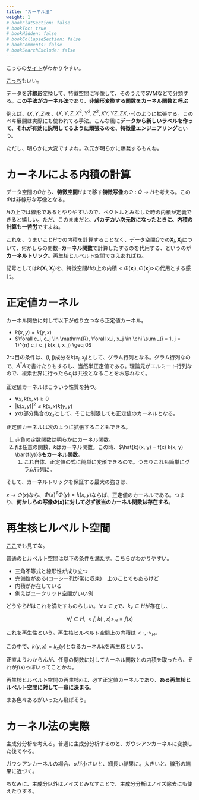 ```yaml
---
title: "カーネル法"
weight: 1
# bookFlatSection: false
# bookToc: true
# bookHidden: false
# bookCollapseSection: false
# bookComments: false
# bookSearchExclude: false
---
```


こっちの[サイト](https://qiita.com/jun40vn/items/07c3b4d242f3e7e66265)がわかりやすい。

[こっち](https://qiita.com/Ringa_hyj/items/38dfb4e0b36ffc08a3c1)もいい。

データを**非線形**変換して、特徴空間に写像して、そのうえでSVMなどで分類する。**この手法がカーネル法**であり、**非線形変換する関数をカーネル関数と呼ぶ**

例えば、$(X, Y, Z)$を、$(X, Y, Z, X^2, Y^2, Z^2, XY, YZ, ZX, \cdots)$のように拡張する。このベキ展開は実際にも使われてる手法。こんな風に**データから新しいラベルを作って、それが有効に説明してるように頑張るのを、特徴量エンジニアリング**という。

ただし、明らかに大変ですよね。次元が明らかに爆発するもんね。

# カーネルによる内積の計算

データ空間の$\Omega$から、**特徴空間**$H$まで移す**特徴写像**の$\Phi : \Omega \to H$を考える。この$\Phi$は非線形な写像となる。

$H$の上では線形であるとやりやすいので、ベクトルとみなした時の内積が定義できると嬉しい。ただ、このままだと、**バカデカい次元数になったときに、内積の計算も一苦労**ですよね。

これを、うまいこと$H$での内積を計算することなく、データ空間$\Omega$での$\mathbf{X}_i, \mathbf{X}_j$について、何かしらの関数=**カーネル関数**で計算したするのを代用する、というのが**カーネルトリック**。再生核ヒルベルト空間でさえあればね。

記号としては$k(\mathbf{X}_i, \mathbf{X}_j)$を、特徴空間$H$の上の内積$<\Phi(\mathbf{x}_i), \Phi(\mathbf{x}_j)>$の代用とする感じ。

# 正定値カーネル

カーネル関数に対して以下が成り立つなら正定値カーネル。

- $k(x, y) = k(y, x)$
- $\forall c_i, c_j \in \mathrm{R}, \forall x_i, x_j \in \chi \sum _{i = 1, j = 1}^{n} c_i c_j k(x_i, x_j) \geq 0$

2つ目の条件は、(i, j)成分を$k(x_i, x_j)$として、グラム行列となる。グラム行列なので、$A^{*} A$で書けたりもするし、当然半正定値である。理論元がエルミート行列なので、複素世界に行ったら$c_j$は共役となることをお忘れなく。

正定値カーネルはこういう性質を持つ。

- $\forall x, k(x, x) \geq 0$
- $|k(x, y)|^2 \leq k(x, x) k(y, y)$
- $\chi$の部分集合の$\chi_s$として、そこに制限しても正定値のカーネルとなる。

正定値カーネルは次のように拡張することもできる。

1. 非負の定数関数は明らかにカーネル関数。
2. $f$は任意の関数、$k$はカーネル関数。この時、$\hat{k}(x, y) = f(x) k(x, y) \bar{f(y)}$**もカーネル関数**。
   1. これ自体、正定値の式に簡単に変形できるので。つまりこれも簡単にグラム行列に。

そして、カーネルトリックを保証する最大の強さは、

$x \to \Phi(x)$なら、$\Phi(x) ^ T \Phi(y) = k(x, y)$ならば、正定値のカーネルである。つまり、**何かしらの写像$\Phi(x)$に対して必ず該当のカーネル関数は存在する**。

# 再生核ヒルベルト空間

[ここ](https://www.ism.ac.jp/~fukumizu/ISM_lecture_2010/Kernel_2_basics.pdf)でも見てな。

普通のヒルベルト空間は以下の条件を満たす。[こちら](https://mathlandscape.com/hilbert/)がわかりやすい。

- 三角不等式と線形性が成り立つ
- 完備性がある(コーシー列が常に収束)　上のことでもあるけど
- 内積が存在している
- 例えばユークリッド空間がいい例

どうやら$H$はこれを満たすものらしい。$\forall x \in \chi$で、$k_x \in H$が存在し、

$$
\forall f \in H, <f, k(\cdot, x)>_H = f(x)
$$

これを再生性という。再生核ヒルベルト空間上の内積は$<\cdot, \cdot>_H$。

この中で、$k(y, x) = k_x (y)$となるカーネル$k$を再生核という。

正直ようわからんが、任意の関数に対してカーネル関数との内積を取ったら、それが$f(x)$っぽいってことかね。

再生核ヒルベルト空間の再生核$k$は、必ず正定値カーネルであり、**ある再生核ヒルベルト空間に対して一意に決まる**。

まあ色々あるがいったん飛ばそう。

# カーネル法の実際

主成分分析を考える。普通に主成分分析するのと、ガウシアンカーネルに変換した後でやる。

ガウシアンカーネルの場合、$\sigma$が小さいと、細長い結果に。大きいと、線形の結果に近づく。

ちなみに、主成分以外はノイズとみなすことで、主成分分析はノイズ除去にも使えたりする。